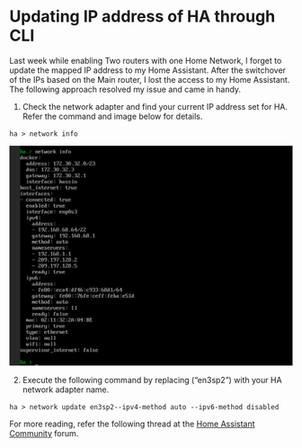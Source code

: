 # Updating IP address of HA through CLI
Last week while enabling Two routers with one Home Network, I forget to update the mapped IP address to my Home Assistant. After the switchover of the IPs based on the Main router, I lost the access to my Home Assistant. The following approach resolved my issue and came in handy. 

1. Check the network adapter and find your current IP address set for HA. Refer the command and image below for details. 
```ssh
ha > network info
```
![HA Network Info](/images/ha-networkinfo.png)

2. Execute the following command by replacing (“en3sp2”) with your HA network adapter name. 

```ssh
ha > network update en3sp2--ipv4-method auto --ipv6-method disabled
```

For more reading, refer the following thread at the [Home Assistant Community](https://community.home-assistant.io/t/how-to-change-ip-adresse-in-cli/332205/24?u=akbar) forum. 